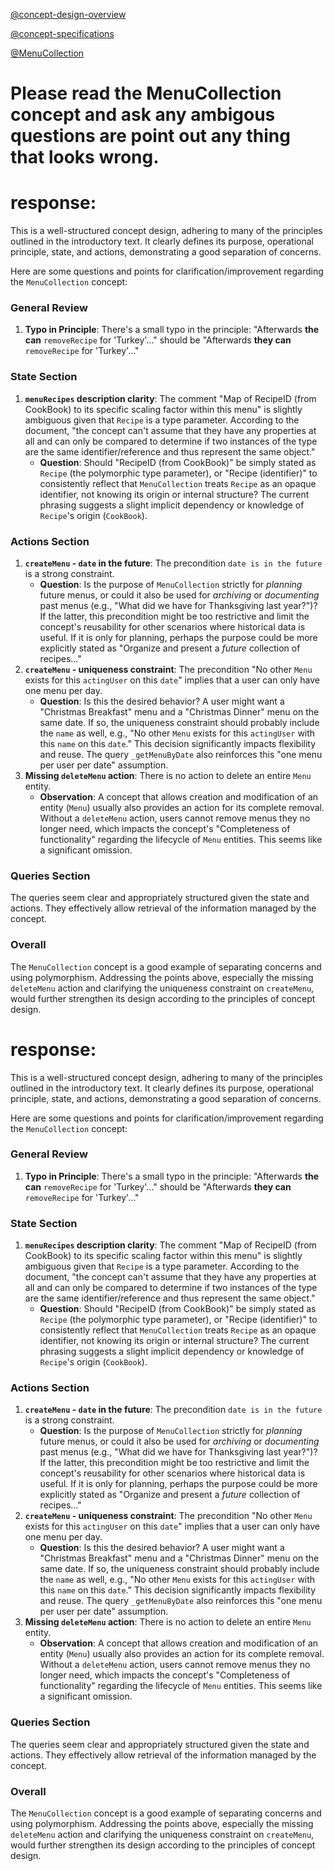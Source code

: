 [@concept-design-overview](../../background/concept-design-overview.md)

[@concept-specifications](../../background/concept-specifications.md)

[@MenuCollection](./MenuCollection.md)

# Please read the MenuCollection concept and ask any ambigous questions are point out any thing that looks wrong.

# response:

This is a well-structured concept design, adhering to many of the principles outlined in the introductory text. It clearly defines its purpose, operational principle, state, and actions, demonstrating a good separation of concerns.

Here are some questions and points for clarification/improvement regarding the `MenuCollection` concept:

### General Review

1.  **Typo in Principle**: There's a small typo in the principle: "Afterwards **the can** `removeRecipe` for 'Turkey'..." should be "Afterwards **they can** `removeRecipe` for 'Turkey'..."

### State Section

1.  **`menuRecipes` description clarity**: The comment "Map of RecipeID (from CookBook) to its specific scaling factor within this menu" is slightly ambiguous given that `Recipe` is a type parameter. According to the document, "the concept can't assume that they have any properties at all and can only be compared to determine if two instances of the type are the same identifier/reference and thus represent the same object."
    *   **Question**: Should "RecipeID (from CookBook)" be simply stated as `Recipe` (the polymorphic type parameter), or "Recipe (identifier)" to consistently reflect that `MenuCollection` treats `Recipe` as an opaque identifier, not knowing its origin or internal structure? The current phrasing suggests a slight implicit dependency or knowledge of `Recipe`'s origin (`CookBook`).

### Actions Section

1.  **`createMenu` - `date` in the future**: The precondition `date is in the future` is a strong constraint.
    *   **Question**: Is the purpose of `MenuCollection` strictly for *planning* future menus, or could it also be used for *archiving* or *documenting* past menus (e.g., "What did we have for Thanksgiving last year?")? If the latter, this precondition might be too restrictive and limit the concept's reusability for other scenarios where historical data is useful. If it is only for planning, perhaps the purpose could be more explicitly stated as "Organize and present a *future* collection of recipes..."
2.  **`createMenu` - uniqueness constraint**: The precondition "No other `Menu` exists for this `actingUser` on this `date`" implies that a user can only have one menu per day.
    *   **Question**: Is this the desired behavior? A user might want a "Christmas Breakfast" menu and a "Christmas Dinner" menu on the same date. If so, the uniqueness constraint should probably include the `name` as well, e.g., "No other `Menu` exists for this `actingUser` with this `name` on this `date`." This decision significantly impacts flexibility and reuse. The query `_getMenuByDate` also reinforces this "one menu per user per date" assumption.
3.  **Missing `deleteMenu` action**: There is no action to delete an entire `Menu` entity.
    *   **Observation**: A concept that allows creation and modification of an entity (`Menu`) usually also provides an action for its complete removal. Without a `deleteMenu` action, users cannot remove menus they no longer need, which impacts the concept's "Completeness of functionality" regarding the lifecycle of `Menu` entities. This seems like a significant omission.

### Queries Section

The queries seem clear and appropriately structured given the state and actions. They effectively allow retrieval of the information managed by the concept.

### Overall

The `MenuCollection` concept is a good example of separating concerns and using polymorphism. Addressing the points above, especially the missing `deleteMenu` action and clarifying the uniqueness constraint on `createMenu`, would further strengthen its design according to the principles of concept design.
# response:

This is a well-structured concept design, adhering to many of the principles outlined in the introductory text. It clearly defines its purpose, operational principle, state, and actions, demonstrating a good separation of concerns.

Here are some questions and points for clarification/improvement regarding the `MenuCollection` concept:

### General Review

1.  **Typo in Principle**: There's a small typo in the principle: "Afterwards **the can** `removeRecipe` for 'Turkey'..." should be "Afterwards **they can** `removeRecipe` for 'Turkey'..."

### State Section

1.  **`menuRecipes` description clarity**: The comment "Map of RecipeID (from CookBook) to its specific scaling factor within this menu" is slightly ambiguous given that `Recipe` is a type parameter. According to the document, "the concept can't assume that they have any properties at all and can only be compared to determine if two instances of the type are the same identifier/reference and thus represent the same object."
    *   **Question**: Should "RecipeID (from CookBook)" be simply stated as `Recipe` (the polymorphic type parameter), or "Recipe (identifier)" to consistently reflect that `MenuCollection` treats `Recipe` as an opaque identifier, not knowing its origin or internal structure? The current phrasing suggests a slight implicit dependency or knowledge of `Recipe`'s origin (`CookBook`).

### Actions Section

1.  **`createMenu` - `date` in the future**: The precondition `date is in the future` is a strong constraint.
    *   **Question**: Is the purpose of `MenuCollection` strictly for *planning* future menus, or could it also be used for *archiving* or *documenting* past menus (e.g., "What did we have for Thanksgiving last year?")? If the latter, this precondition might be too restrictive and limit the concept's reusability for other scenarios where historical data is useful. If it is only for planning, perhaps the purpose could be more explicitly stated as "Organize and present a *future* collection of recipes..."
2.  **`createMenu` - uniqueness constraint**: The precondition "No other `Menu` exists for this `actingUser` on this `date`" implies that a user can only have one menu per day.
    *   **Question**: Is this the desired behavior? A user might want a "Christmas Breakfast" menu and a "Christmas Dinner" menu on the same date. If so, the uniqueness constraint should probably include the `name` as well, e.g., "No other `Menu` exists for this `actingUser` with this `name` on this `date`." This decision significantly impacts flexibility and reuse. The query `_getMenuByDate` also reinforces this "one menu per user per date" assumption.
3.  **Missing `deleteMenu` action**: There is no action to delete an entire `Menu` entity.
    *   **Observation**: A concept that allows creation and modification of an entity (`Menu`) usually also provides an action for its complete removal. Without a `deleteMenu` action, users cannot remove menus they no longer need, which impacts the concept's "Completeness of functionality" regarding the lifecycle of `Menu` entities. This seems like a significant omission.

### Queries Section

The queries seem clear and appropriately structured given the state and actions. They effectively allow retrieval of the information managed by the concept.

### Overall

The `MenuCollection` concept is a good example of separating concerns and using polymorphism. Addressing the points above, especially the missing `deleteMenu` action and clarifying the uniqueness constraint on `createMenu`, would further strengthen its design according to the principles of concept design.